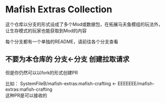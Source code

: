 # Mafish Extras Collection
这个仓库以分支的形式设成了多个Mod或数据包，在拓展马夫鱼模组的玩法外，让生存模式的玩家也能获取到Mod的内容

每个分支都有一个单独的README，请前往各个分支查看

## 不要为本仓库的 分支<-分支 创建拉取请求
但是你仍然可以以fork的形式创建PR

比如： SystemFileB/mafish-extras:mafish-crafting <- EEEEEEE/mafish-extras:mafish-crafting  
这种PR是可以接收的
